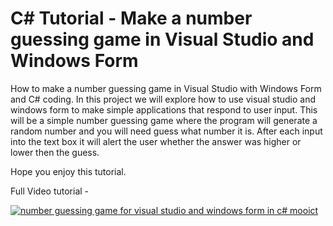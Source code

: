 # C# Tutorial - Make a number guessing game in Visual Studio and Windows Form

How to make a number guessing game in Visual Studio with Windows Form and C# coding. In this project we will explore how to use visual studio and windows form to make simple applications that respond to user input. This will be a simple number guessing game where the program will generate a random number and you will need guess what number it is. After each input into the text box it will alert the user whether the answer was higher or lower then the guess. 

Hope you enjoy this tutorial. 

Full Video tutorial - 

[![number guessing game for visual studio and windows form in c# mooict](https://img.youtube.com/vi/S0GPI1mGT_A/0.jpg)](https://www.youtube.com/watch?v=S0GPI1mGT_A)



